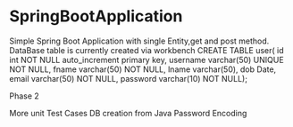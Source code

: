 # SpringBootApplication
Simple Spring Boot Application with single Entity,get and post method.
DataBase table is currently created via workbench
CREATE TABLE user(
    id int NOT NULL auto_increment primary key,
    username varchar(50) UNIQUE NOT NULL,
    fname varchar(50) NOT NULL,
    lname varchar(50),
	  dob Date,
    email varchar(50) NOT NULL,
    password varchar(10) NOT NULL); 

Phase 2 

More unit Test Cases
DB creation from Java
Password Encoding
